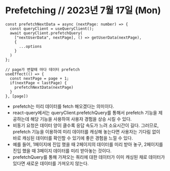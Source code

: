 # Prefetching // 2023년 7월 17일 (Mon)

```
const prefetchNextData = async (nextPage: number) => {
  const queryClient = useQueryClient();
  await queryClient.prefetchQuery(
    ["nextUserData", nextPage], () => getUserData(nextPage),
    {
      ...options
    }
  )
};

// page가 변할때 마다 데이터 prefetch
useEffect(() => {
  const nextPage = page + 1;
  if(nextPage < lastPage) {
    prefetchNextData(nextPage)
  }
}, [page])
```

- prefetch는 미리 데이터를 fetch 해오겠다는 의미이다.
- react-query에서는 queryClient.prefetchQuery를 통해서 prefetch 기능을 제공하는데 해당 기능을 사용하여 사용자 경험을 상승 시킬 수 있다.
- 비동기 요청은 데이터 양이 클수록 응답 속도가 느려 소요시간이 길다. 그러므로, prefetch 기능을 이용하여 미리 데이터를 캐싱해 놓는다면 사용자는 기다림 없이 바로 캐싱된 데이터를 확인할 수 있기에 좋은 경험을 느낄 수 있다.
- 예를 들어, 1페이지에 진입 했을 때 2페이지의 데이터를 미리 받아 놓구, 2페이지를 진입 했을 때 3페이지 데이터를 미리 받아놓는 것이다.
- prefetchQuery를 통해 가져오는 쿼리에 대한 데이터가 이미 캐싱된 채로 데이터가 있다면 새로운 데이터를 가져오지 않는다.
